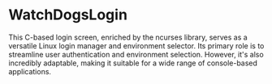 # WatchDogsLogin
This C-based login screen, enriched by the ncurses library, serves as a versatile Linux login manager and environment selector. Its primary role is to streamline user authentication and environment selection. However, it's also incredibly adaptable, making it suitable for a wide range of console-based applications.
